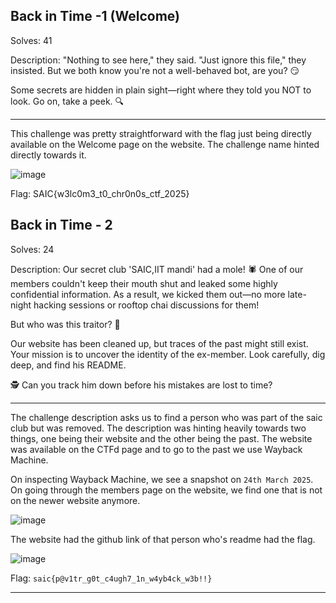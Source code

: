 ## Back in Time -1 (Welcome)

Solves: 41

Description: "Nothing to see here," they said. "Just ignore this file," they insisted. But we both know you're not a well-behaved bot, are you? 😏

Some secrets are hidden in plain sight—right where they told you NOT to look. Go on, take a peek. 🔍

---

This challenge was pretty straightforward with the flag just being directly available on the Welcome page on the website. The challenge name hinted directly towards it.

![image](https://github.com/user-attachments/assets/9f6d1122-0517-44d5-900d-3f17cfb854a3)

Flag: SAIC{w3lc0m3_t0_chr0n0s_ctf_2025}


## Back in Time - 2

Solves: 24

Description: Our secret club 'SAIC,IIT mandi' had a mole! 🕷️ One of our members couldn't keep their mouth shut and leaked some highly confidential information. As a result, we kicked them out—no more late-night hacking sessions or rooftop chai discussions for them!

But who was this traitor? 🤔

Our website has been cleaned up, but traces of the past might still exist. Your mission is to uncover the identity of the ex-member. Look carefully, dig deep, and find his README.

🕵️ Can you track him down before his mistakes are lost to time?

---

The challenge description asks us to find a person who was part of the saic club but was removed. The description was hinting heavily towards two things, one being their website and the other being the past. The website was available on the CTFd page and to go to the past we use Wayback Machine.

On inspecting Wayback Machine, we see a snapshot on `24th March 2025`. On going through the members page on the website, we find one that is not on the newer website anymore.

![image](https://github.com/user-attachments/assets/28d2e7be-1fe6-41df-b167-38950ce95704)

The website had the github link of that person who's readme had the flag.

![image](https://github.com/user-attachments/assets/964da13c-730c-45dc-9437-b15a8023ce44)

Flag: `saic{p@v1tr_g0t_c4ugh7_1n_w4yb4ck_w3b!!}`

---

